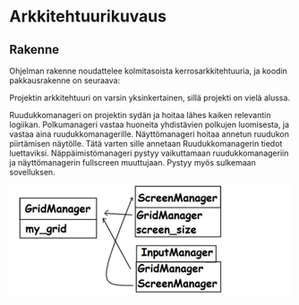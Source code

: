 # Arkkitehtuurikuvaus

## Rakenne

Ohjelman rakenne noudattelee kolmitasoista kerrosarkkitehtuuria, ja koodin pakkausrakenne on seuraava:

Projektin arkkitehtuuri on varsin yksinkertainen, sillä projekti on vielä alussa.

Ruudukkomanageri on projektin sydän ja hoitaa lähes kaiken relevantin logiikan.
Polkumanageri vastaa huoneita yhdistävien polkujen luomisesta, ja vastaa aina ruudukkomanagerille.
Näyttömanageri hoitaa annetun ruudukon piirtämisen näytölle. Tätä varten sille annetaan Ruudukkomanagerin tiedot luettaviksi.
Näppäimistömanageri pystyy vaikuttamaan ruudukkomanageriin ja näyttömanagerin fullscreen muuttujaan. Pystyy myös sulkemaan sovelluksen.

![rakennediagrammi](kuvat/minimidiagrammi.png)